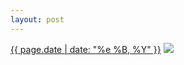 ```yaml
---
layout: post
---
```


<p>
  <time><a href="/213">{{ page.date | date: "%e %B, %Y" }}</a></time>
  <a href="/213"><img src="{{ site.assets_url }}/213.jpg"/></a>
</p>
